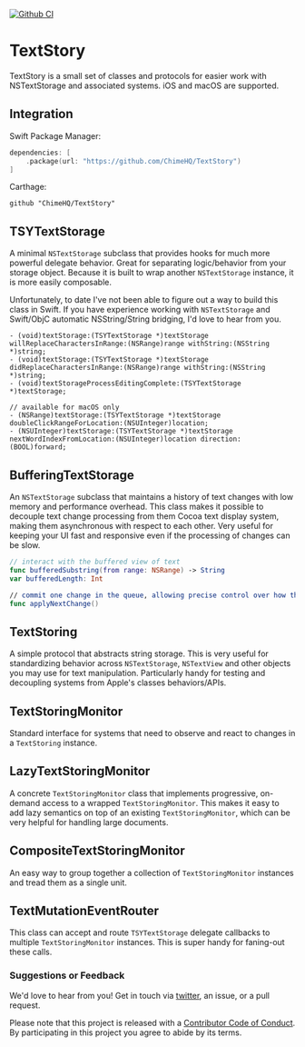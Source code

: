 [![Github CI](https://github.com/ChimeHQ/TextStory/workflows/CI/badge.svg)](https://github.com/ChimeHQ/TextStory/actions)

# TextStory

TextStory is a small set of classes and protocols for easier work with NSTextStorage and associated systems. iOS and macOS are supported.

## Integration

Swift Package Manager:

```swift
dependencies: [
    .package(url: "https://github.com/ChimeHQ/TextStory")
]
```

Carthage:

```
github "ChimeHQ/TextStory"
```

## TSYTextStorage

A minimal `NSTextStorage` subclass that provides hooks for much more powerful delegate behavior. Great for separating logic/behavior from your storage object. Because it is built to wrap another `NSTextStorage` instance, it is more easily composable.

Unfortunately, to date I've not been able to figure out a way to build this class in Swift. If you have experience working with `NSTextStorage` and Swift/ObjC automatic NSString/String bridging, I'd love to hear from you.

```objc
- (void)textStorage:(TSYTextStorage *)textStorage willReplaceCharactersInRange:(NSRange)range withString:(NSString *)string;
- (void)textStorage:(TSYTextStorage *)textStorage didReplaceCharactersInRange:(NSRange)range withString:(NSString *)string;
- (void)textStorageProcessEditingComplete:(TSYTextStorage *)textStorage;

// available for macOS only
- (NSRange)textStorage:(TSYTextStorage *)textStorage doubleClickRangeForLocation:(NSUInteger)location;
- (NSUInteger)textStorage:(TSYTextStorage *)textStorage nextWordIndexFromLocation:(NSUInteger)location direction:(BOOL)forward;
```

## BufferingTextStorage

An `NSTextStorage` subclass that maintains a history of text changes with low memory and performance overhead. This class makes it possible to decouple text change processing from them Cocoa text display system, making them asynchronous with respect to each other. Very useful for keeping your UI fast and responsive even if the processing of changes can be slow.

```swift
// interact with the buffered view of text
func bufferedSubstring(from range: NSRange) -> String
var bufferedLength: Int

// commit one change in the queue, allowing precise control over how the buffered view changes
func applyNextChange()
```

## TextStoring

A simple protocol that abstracts string storage. This is very useful for standardizing behavior across `NSTextStorage`, `NSTextView` and other objects you may use for text manipulation. Particularly handy for testing and decoupling systems from Apple's classes behaviors/APIs.

## TextStoringMonitor

Standard interface for systems that need to observe and react to changes in a `TextStoring` instance.

## LazyTextStoringMonitor

A concrete `TextStoringMonitor` class that implements progressive, on-demand access to a wrapped `TextStoringMonitor`. This makes it easy to add lazy semantics on top of an existing `TextStoringMonitor`, which can be very helpful for handling large documents.

## CompositeTextStoringMonitor

An easy way to group together a collection of `TextStoringMonitor` instances and tread them as a single unit.

## TextMutationEventRouter

This class can accept and route `TSYTextStorage` delegate callbacks to multiple `TextStoringMonitor` instances. This is super handy for faning-out these calls.

### Suggestions or Feedback

We'd love to hear from you! Get in touch via [twitter](https://twitter.com/chimehq), an issue, or a pull request.

Please note that this project is released with a [Contributor Code of Conduct](CODE_OF_CONDUCT.md). By participating in this project you agree to abide by its terms.
